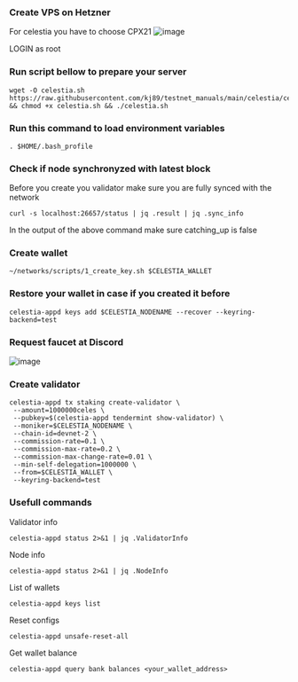 ### Create VPS on Hetzner
For celestia you have to choose CPX21
![image](https://user-images.githubusercontent.com/50621007/148914219-03784eed-cb72-4494-aa3b-5f140aadc347.png)

LOGIN as root

### Run script bellow to prepare your server
```
wget -O celestia.sh https://raw.githubusercontent.com/kj89/testnet_manuals/main/celestia/celestia.sh && chmod +x celestia.sh && ./celestia.sh
```

### Run this command to load environment variables
```
. $HOME/.bash_profile
```

### Check if node synchronyzed with latest block
Before you create you validator make sure you are fully synced with the network
```
curl -s localhost:26657/status | jq .result | jq .sync_info
```
In the output of the above command make sure catching_up is false

### Create wallet
```
~/networks/scripts/1_create_key.sh $CELESTIA_WALLET
```

### Restore your wallet in case if you created it before
```
celestia-appd keys add $CELESTIA_NODENAME --recover --keyring-backend=test
```

### Request faucet at Discord
![image](https://user-images.githubusercontent.com/50621007/148915863-81081f40-36e7-4656-9265-11969a5f0d8e.png)


### Create validator
```
celestia-appd tx staking create-validator \
 --amount=1000000celes \
 --pubkey=$(celestia-appd tendermint show-validator) \
 --moniker=$CELESTIA_NODENAME \
 --chain-id=devnet-2 \
 --commission-rate=0.1 \
 --commission-max-rate=0.2 \
 --commission-max-change-rate=0.01 \
 --min-self-delegation=1000000 \
 --from=$CELESTIA_WALLET \
 --keyring-backend=test
```

### Usefull commands
Validator info
```
celestia-appd status 2>&1 | jq .ValidatorInfo
```

Node info
```
celestia-appd status 2>&1 | jq .NodeInfo
```

List of wallets
```
celestia-appd keys list
```

Reset configs
```
celestia-appd unsafe-reset-all
```

Get wallet balance
```
celestia-appd query bank balances <your_wallet_address>
```
